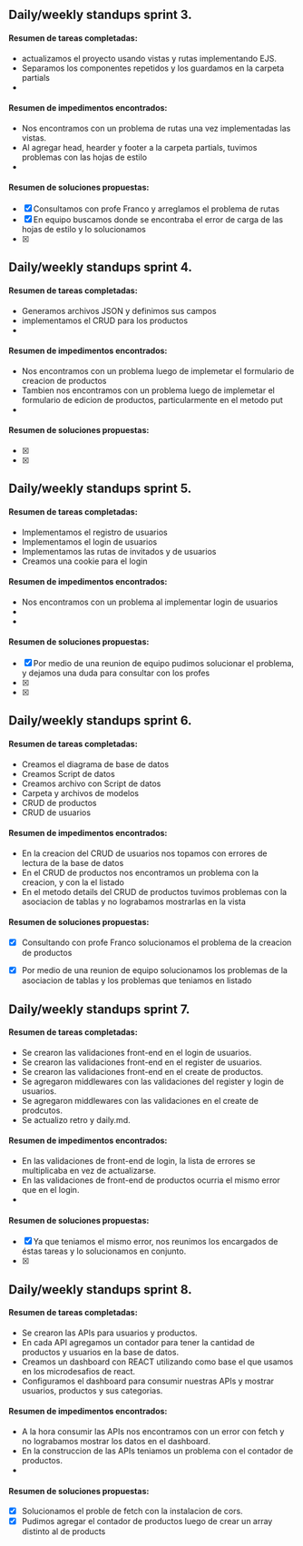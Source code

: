 ## Daily/weekly standups sprint 3.

#### Resumen de tareas completadas:

- actualizamos el proyecto usando vistas y rutas implementando EJS.
- Separamos los componentes repetidos y los guardamos en la carpeta partials
- 

#### Resumen de impedimentos encontrados:

- Nos encontramos con un problema de rutas una vez implementadas las vistas.
- Al agregar head, hearder y footer a la carpeta partials, tuvimos problemas con las hojas de estilo
- 

#### Resumen de soluciones propuestas:

- [x] Consultamos con profe Franco y arreglamos el problema de rutas
- [x] En equipo buscamos donde se encontraba el error de carga de las hojas de estilo y lo solucionamos
- [x]


## Daily/weekly standups sprint 4.

#### Resumen de tareas completadas:

- Generamos archivos JSON y definimos sus campos
- implementamos el CRUD  para los productos
- 

#### Resumen de impedimentos encontrados:

- Nos encontramos con un problema luego de implemetar el formulario de creacion de productos
- Tambien nos encontramos con un problema luego de implemetar el formulario de edicion de productos, particularmente en el metodo put
- 

#### Resumen de soluciones propuestas:

- [x] 
- [x] 



## Daily/weekly standups sprint 5.

#### Resumen de tareas completadas:

- Implementamos el registro de usuarios
- Implementamos el login de usuarios
- Implementamos las rutas de invitados y de usuarios
- Creamos una cookie para el login

#### Resumen de impedimentos encontrados:

- Nos encontramos con un problema al implementar login de usuarios
- 
- 

#### Resumen de soluciones propuestas:

- [x] Por medio de una reunion de equipo pudimos solucionar el problema, y dejamos una duda para consultar con los profes
- [x] 
- [x]



## Daily/weekly standups sprint 6.

#### Resumen de tareas completadas:

- Creamos el diagrama de base de datos
- Creamos Script de datos
- Creamos archivo con Script de datos
- Carpeta y archivos de modelos
- CRUD de productos
- CRUD de usuarios

#### Resumen de impedimentos encontrados:

- En la creacion del CRUD de usuarios nos topamos con errores de lectura de la base de datos
- En el CRUD de productos nos encontramos un problema con la creacion, y con la el listado
- En el metodo details del CRUD de productos tuvimos problemas con la asociacion de tablas y no lograbamos mostrarlas en la vista

#### Resumen de soluciones propuestas:

- [x] Consultando con profe Franco solucionamos el problema de la creacion de productos
- [x] Por medio de una reunion de equipo solucionamos los problemas de la asociacion de tablas y los problemas que teniamos en listado



## Daily/weekly standups sprint 7.

#### Resumen de tareas completadas:

- Se crearon las validaciones front-end en el login de usuarios.
- Se crearon las validaciones front-end en el register de usuarios.
- Se crearon las validaciones front-end en el create de productos.
- Se agregaron middlewares con las validaciones del register y login de usuarios.
- Se agregaron middlewares con las validaciones en el create de prodcutos.
- Se actualizo retro y daily.md.

#### Resumen de impedimentos encontrados:

- En las validaciones de front-end de login, la lista de errores se multiplicaba en vez de actualizarse.
- En las validaciones de front-end de productos ocurria el mismo error que en el login.
- 

#### Resumen de soluciones propuestas:

- [x] Ya que teniamos el mismo error, nos reunimos los encargados de éstas tareas y lo solucionamos en conjunto.
- [x] 



## Daily/weekly standups sprint 8.

#### Resumen de tareas completadas:

- Se crearon las APIs para usuarios y productos.
- En cada API agregamos un contador para tener la cantidad de productos y usuarios en la base de datos.
- Creamos un dashboard con REACT utilizando como base el que usamos en los microdesafios de react.
- Configuramos el dashboard para consumir nuestras APIs y mostrar usuarios, productos y sus categorias.


#### Resumen de impedimentos encontrados:

- A la hora consumir las APIs nos encontramos con un error con fetch y no lograbamos mostrar los datos en el dashboard.
- En la construccion de las APIs teniamos un problema con el contador de productos.
- 

#### Resumen de soluciones propuestas:

- [x] Solucionamos el proble de fetch con la instalacion de cors.
- [x] Pudimos agregar el contador de productos luego de crear un array distinto al de products
